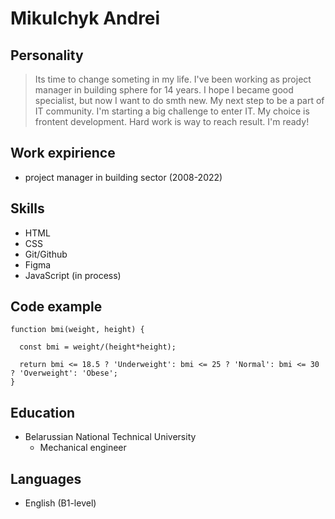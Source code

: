 # Mikulchyk Andrei

## Personality
> Its time to change someting in my life. 
> I've been working as project manager in building sphere for 14 years. I hope I became good specialist, but now I want to do smth new. My next step to be a part of IT community. I'm starting a big challenge to enter IT. My choice is frontent development. Hard work is way to reach result. I'm ready!

## Work expirience
- project manager in building sector (2008-2022)

## Skills
* HTML
* CSS
* Git/Github
* Figma
* JavaScript (in process)


## Code example
```
function bmi(weight, height) {

  const bmi = weight/(height*height);
  
  return bmi <= 18.5 ? 'Underweight': bmi <= 25 ? 'Normal': bmi <= 30 ? 'Overweight': 'Obese';
}
```
## Education
* Belarussian National Technical University
    * Mechanical engineer
    
##   Languages 
* English (B1-level)